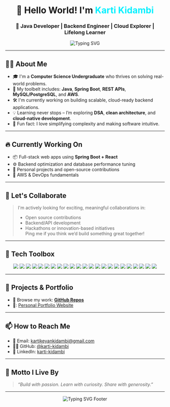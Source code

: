 <h1 align="center">👋 Hello World! I'm <span style="color:#00F0FF">Karti Kidambi</span></h1>
<h3 align="center">🚀 Java Developer | Backend Engineer | Cloud Explorer | Lifelong Learner</h3>

<p align="center">
  <img src="https://readme-typing-svg.demolab.com?font=Fira+Code&size=22&pause=1000&color=00F0FF&center=true&vCenter=true&multiline=true&width=600&height=100&lines=Java+%7C+Spring+Boot+%7C+Web+Development;Passionate+about+Clean+Code+%26+Architecture;Exploring+Cloud%2C+DevOps%2C+and+Microservices;Always+Learning+Something+New!" alt="Typing SVG" />
</p>

---

## 👨‍💻 About Me

- 🎓 I'm a **Computer Science Undergraduate** who thrives on solving real-world problems.
- 🔧 My toolbelt includes: **Java**, **Spring Boot**, **REST APIs**, **MySQL/PostgreSQL**, and **AWS**.
- 🛠️ I'm currently working on building scalable, cloud-ready backend applications.
- 💡 Learning never stops – I’m exploring **DSA**, **clean architecture**, and **cloud-native development**.
- 💬 Fun fact: I love simplifying complexity and making software intuitive.

---

## 🔥 Currently Working On

- 📦 Full-stack web apps using **Spring Boot + React**
- ⚙️ Backend optimization and database performance tuning
- 🧪 Personal projects and open-source contributions
- 🌱 AWS & DevOps fundamentals

---

## 🤝 Let's Collaborate

> I'm actively looking for exciting, meaningful collaborations in:
> - Open source contributions  
> - Backend/API development  
> - Hackathons or innovation-based initiatives  
> Ping me if you think we’d build something great together!

---

## 🧰 Tech Toolbox

<p align="center">
  <img src="https://img.shields.io/badge/Java-007396?style=flat-square&logo=java&logoColor=white" />
  <img src="https://img.shields.io/badge/JavaScript-F7DF1E?style=flat-square&logo=javascript&logoColor=black" />
  <img src="https://img.shields.io/badge/Spring%20Boot-6DB33F?style=flat-square&logo=springboot&logoColor=white" />
  <img src="https://img.shields.io/badge/Hibernate-59666C?style=flat-square&logo=hibernate&logoColor=white" />
  <img src="https://img.shields.io/badge/Maven-C71A36?style=flat-square&logo=apachemaven&logoColor=white" />
  <img src="https://img.shields.io/badge/Jenkins-D24939?style=flat-square&logo=jenkins&logoColor=white" />
  <img src="https://img.shields.io/badge/Docker-2496ED?style=flat-square&logo=docker&logoColor=white" />
  <img src="https://img.shields.io/badge/Terraform-7B42BC?style=flat-square&logo=terraform&logoColor=white" />
  <img src="https://img.shields.io/badge/AWS-232F3E?style=flat-square&logo=amazonaws&logoColor=white" />
  <img src="https://img.shields.io/badge/REST%20API-005571?style=flat-square&logo=fastapi&logoColor=white" />
  <img src="https://img.shields.io/badge/WebSockets-8E44AD?style=flat-square&logo=websocket&logoColor=white" />
  <img src="https://img.shields.io/badge/MySQL-4479A1?style=flat-square&logo=mysql&logoColor=white" />
  <img src="https://img.shields.io/badge/PostgreSQL-336791?style=flat-square&logo=postgresql&logoColor=white" />
  <img src="https://img.shields.io/badge/JPA-6E4C13?style=flat-square&logo=hibernate&logoColor=white" />
  <img src="https://img.shields.io/badge/GitHub-181717?style=flat-square&logo=github&logoColor=white" />
  <img src="https://img.shields.io/badge/Postman-FF6C37?style=flat-square&logo=postman&logoColor=white" />
  <img src="https://img.shields.io/badge/IntelliJ%20IDEA-000000?style=flat-square&logo=intellijidea&logoColor=white" />
  <img src="https://img.shields.io/badge/VS%20Code-007ACC?style=flat-square&logo=visualstudiocode&logoColor=white" />
  <img src="https://img.shields.io/badge/Linux-FCC624?style=flat-square&logo=linux&logoColor=black" />
  <img src="https://img.shields.io/badge/Ubuntu-E95420?style=flat-square&logo=ubuntu&logoColor=white" />
  <img src="https://img.shields.io/badge/Communication-9B59B6?style=flat-square&logo=googlechat&logoColor=white" />
  <img src="https://img.shields.io/badge/Problem%20Solving-2ECC71?style=flat-square&logo=hackerrank&logoColor=white" />
  <img src="https://img.shields.io/badge/Project%20Management-34495E?style=flat-square&logo=trello&logoColor=white" />
</p>

---

## 💼 Projects & Portfolio

- 🔗 Browse my work: [**GitHub Repos**](https://github.com/karti-kidambi)
- 💼: [Personal Portfolio Website](https://personal-portfolio-mu-wine-84.vercel.app/)

---

## 📫 How to Reach Me

- 📧 Email: kartikeyankidambi@gmail.com  
- 🧑‍💻 GitHub: [@karti-kidambi](https://github.com/karti-kidambi)  
- 🔗 LinkedIn: [karti-kidambi](https://www.linkedin.com/in/karti-kidambi)

---

## 🧠 Motto I Live By

> *“Build with passion. Learn with curiosity. Share with generosity.”*

---

<p align="center">
  <img src="https://readme-typing-svg.demolab.com?font=Fira+Code&size=20&pause=1000&color=00F0FF&center=true&vCenter=true&multiline=true&width=500&lines=Thanks+for+visiting+my+profile!;Let's+code+something+great+together+💻" alt="Typing SVG Footer" />
</p>
